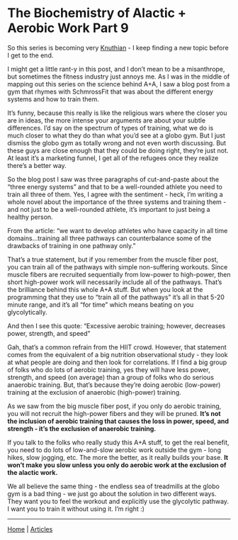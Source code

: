 # The Biochemistry of Alactic + Aerobic Work Part 9

So this series is becoming very [Knuthian](https://en.wikipedia.org/wiki/Donald_Knuth) - I keep finding a new topic before I get to the end.

I might get a little rant-y in this post, and I don’t mean to be a misanthrope, but sometimes the fitness industry just annoys me. As I was in the middle of mapping out this series on the science behind A+A, I saw a blog post from a gym that rhymes with SchmrossFit that was about the different energy systems and how to train them.

It’s funny, because this really is like the religious wars where the closer you are in ideas, the more intense your arguments are about your subtle differences. I’d say on the spectrum of types of training, what we do is much closer to what they do than what you’d see at a globo gym. But I just dismiss the globo gym as totally wrong and not even worth discussing. But these guys are close enough that they could be doing right, they’re just not. At least it’s a marketing funnel, I get all of the refugees once they realize there’s a better way.

So the blog post I saw was three paragraphs of cut-and-paste about the “three energy systems” and that to be a well-rounded athlete you need to train all three of them. Yes, I agree with the sentiment - heck, I’m writing a whole novel about the importance of the three systems and training them - and not just to be a well-rounded athlete, it’s important to just being a healthy person.

From the article: “we want to develop athletes who have capacity in all time domains...training all three pathways can counterbalance some of the drawbacks of training in one pathway only.”

That’s a true statement, but if you remember from the muscle fiber post, you can train all of the pathways with simple non-suffering workouts. Since muscle fibers are recruited sequentially from low-power to high-power, then short high-power work will necessarily include all of the pathways. That’s the brilliance behind this whole A+A stuff. But when you look at the programming that they use to “train all of the pathways” it’s all in that 5-20 minute range, and it’s all “for time” which means beating on you glycolytically.

And then I see this quote: “Excessive aerobic training; however, decreases power, strength, and speed”

Gah, that’s a common refrain from the HIIT crowd. However, that statement comes from the equivalent of a big nutrition observational study - they look at what people are doing and then look for correlations. If I find a big group of folks who do lots of aerobic training, yes they will have less power, strength, and speed (on average) than a group of folks who do serious anaerobic training. But, that’s because they’re doing aerobic (low-power) training at the exclusion of anaerobic (high-power) training.

As we saw from the big muscle fiber post, if you only do aerobic training, you will not recruit the high-power fibers and they will be pruned. **It’s not the inclusion of aerobic training that causes the loss in power, speed, and strength - it’s the exclusion of anaerobic training.**

If you talk to the folks who really study this A+A stuff, to get the real benefit, you need to do lots of low-and-slow aerobic work outside the gym - long hikes, slow jogging, etc. The more the better, as it really builds your base. **It won’t make you slow unless you only do aerobic work at the exclusion of the alactic work.**

We all believe the same thing - the endless sea of treadmills at the globo gym is a bad thing - we just go about the solution in two different ways. They want you to feel the workout and explicitly use the glycolytic pathway. I want you to train it without using it. I’m right :)

----

[Home](../../index.md) | [Articles](../../articles.md)
